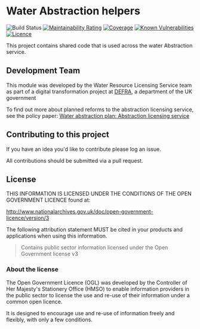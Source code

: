 # Water Abstraction helpers

![Build Status](https://github.com/DEFRA/water-abstraction-helpers/workflows/CI/badge.svg?branch=main)
[![Maintainability Rating](https://sonarcloud.io/api/project_badges/measure?project=DEFRA_water-abstraction-helpers&metric=sqale_rating)](https://sonarcloud.io/dashboard?id=DEFRA_water-abstraction-reporting)
[![Coverage](https://sonarcloud.io/api/project_badges/measure?project=DEFRA_water-abstraction-helpers&metric=coverage)](https://sonarcloud.io/dashboard?id=DEFRA_water-abstraction-helpers)
[![Known Vulnerabilities](https://snyk.io/test/github/DEFRA/water-abstraction-helpers/badge.svg)](https://snyk.io/test/github/DEFRA/water-abstraction-helpers)
[![Licence](https://img.shields.io/badge/Licence-OGLv3-blue.svg)](http://www.nationalarchives.gov.uk/doc/open-government-licence/version/3)

This project contains shared code that is used across the water Abstraction
service.

## Development Team

This module was developed by the Water Resource Licensing Service team as part of a digital transformation project at [DEFRA](https://www.gov.uk/government/organisations/department-for-environment-food-rural-affairs), a department of the UK government

To find out more about planned reforms to the abstraction licensing service, see the policy paper: [Water abstraction plan: Abstraction licensing service](https://www.gov.uk/government/publications/water-abstraction-plan-2017/water-abstraction-plan-abstraction-licensing-service)

## Contributing to this project

If you have an idea you'd like to contribute please log an issue.

All contributions should be submitted via a pull request.

## License

THIS INFORMATION IS LICENSED UNDER THE CONDITIONS OF THE OPEN GOVERNMENT LICENCE found at:

<http://www.nationalarchives.gov.uk/doc/open-government-licence/version/3>

The following attribution statement MUST be cited in your products and applications when using this information.

> Contains public sector information licensed under the Open Government license v3

### About the license

The Open Government Licence (OGL) was developed by the Controller of Her Majesty's Stationery Office (HMSO) to enable information providers in the public sector to license the use and re-use of their information under a common open licence.

It is designed to encourage use and re-use of information freely and flexibly, with only a few conditions.
